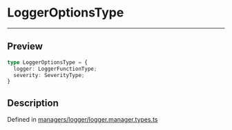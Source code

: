 
      
# LoggerOptionsType

<div class="api-docs__separator" data-reactroot="">

---

</div><div class="api-docs__section" data-reactroot="">

## Preview

</div><div class="api-docs__preview type" data-reactroot="">

```ts
type LoggerOptionsType = {
  logger: LoggerFunctionType; 
  severity: SeverityType; 
}
```

</div><div class="api-docs__section" data-reactroot="">

## Description

</div><div class="api-docs__description" data-reactroot=""><span class="api-docs__do-not-parse">



</span></div><div class="api-docs__definition" data-reactroot="">

Defined in [managers/logger/logger.manager.types.ts](https://github.com/BetterTyped/hyper-fetch/blob/982ac882/packages/core/src/managers/logger/logger.manager.types.ts#L12)

</div>